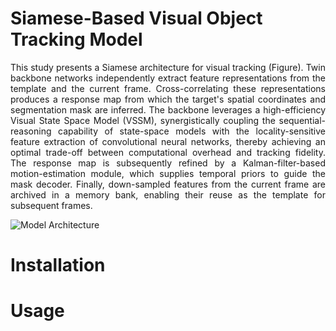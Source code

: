 # Siamese-Based Visual Object Tracking Model

<p align="justify">
This study presents a Siamese architecture for visual tracking (Figure). Twin backbone networks independently extract feature representations from the template and the current frame. Cross-correlating these representations produces a response map from which the target's spatial coordinates and segmentation mask are inferred.
The backbone leverages a high-efficiency Visual State Space Model (VSSM), synergistically coupling the sequential-reasoning capability of state-space models with the locality-sensitive feature extraction of convolutional neural networks, thereby achieving an optimal trade-off between computational overhead and tracking fidelity.
The response map is subsequently refined by a Kalman-filter-based motion-estimation module, which supplies temporal priors to guide the mask decoder. Finally, down-sampled features from the current frame are archived in a memory bank, enabling their reuse as the template for subsequent frames.
</p>

![Model Architecture](https://raw.githubusercontent.com/Simon9623/SiamEVM/91321ebfa5b9a5e7e953ddf2312f605469894b94/Documents/model.svg)

# Installation

# Usage

